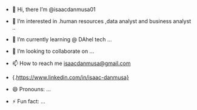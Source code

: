 - 👋 Hi, there I’m @isaacdanmusa01
- 👀 I’m interested in .human resources ,data analyst and business analyst ..
- 🌱 I’m currently learning @ DAhel tech ...
- 💞️ I’m looking to collaborate on ...
- 📫 How to reach me isaacdanmusa@gmail.com
- {.https://www.linkedin.com/in/isaac-danmusa}

- 😄 Pronouns: ...
- ⚡ Fun fact: ...

<!---
isaacdanmusa01/isaacdanmusa01 is a ✨ special ✨ repository because its `README.md` (this file) appears on your GitHub profile.
You can click the Preview link to take a look at your changes.
--->
